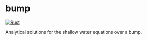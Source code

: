 # bump
[![Rust](https://github.com/paspro/bump/actions/workflows/rust.yml/badge.svg)](https://github.com/paspro/bump/actions/workflows/rust.yml)

Analytical solutions for the shallow water equations over a bump.
